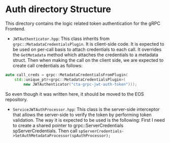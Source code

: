 # Auth directory Structure
This directory contains the logic related token authentication for the gRPC Frontend.

- `JWTAuthenticator.hpp`: This class inherits from `grpc::MetadataCredentialsPlugin`. It is client-side code.
It is expected to be used on per-call basis to attach credentials to each call.
It overrides the `GetMetadata` method which attaches the credentials to a metadata struct.
Then when making the call on the client side, we are expected to create call credentials as follows:
```c++
auto call_creds = grpc::MetadataCredentialsFromPlugin(
    std::unique_ptr<grpc::MetadataCredentialsPlugin>(
        new JWTAuthenticator("cta-grpc-jwt-auth-token")));
```
So even though it was written here, it should be moved to the EOS repository.

- `ServiceJWTAuthProcessor.hpp`: This class is the server-side interceptor that allows the server-side to verify the token by performing token validation.
The way it is expected to be used is the following:
First I need to create a shared pointer to grpc::ServerCredentials spServerCredentials.
Then call `spServerCredentials->SetAuthMetadataProcessor(spAuthProcessor);`
